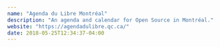 ```yaml
---
name: "Agenda du Libre Montréal"
description: "An agenda and calendar for Open Source in Montréal."
website: "https://agendadulibre.qc.ca/"
date: 2018-05-25T12:34:37-04:00
---
```

